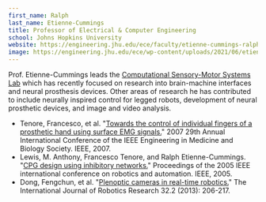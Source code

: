 ```yaml
---
first_name: Ralph
last_name: Etienne-Cummings
title: Professor of Electrical & Computer Engineering
school: Johns Hopkins University
website: https://engineering.jhu.edu/ece/faculty/etienne-cummings-ralph/
image: https://engineering.jhu.edu/ece/wp-content/uploads/2021/06/etienne-cummings-ralph-300x300.jpg
---
```

Prof. Etienne-Cummings leads the [Computational Sensory-Motor Systems Lab](https://engineering.jhu.edu/csms/) which has recently focused on research into brain-machine interfaces and neural prosthesis devices. Other areas of research he has contributed to include neurally inspired control for legged robots, development of neural prosthetic devices, and image and video analysis.
* Tenore, Francesco, et al. "[Towards the control of individual fingers of a prosthetic hand using surface EMG signals.](https://pubmed.ncbi.nlm.nih.gov/18003418/)" 2007 29th Annual International Conference of the IEEE Engineering in Medicine and Biology Society. IEEE, 2007.
* Lewis, M. Anthony, Francesco Tenore, and Ralph Etienne-Cummings. "[CPG design using inhibitory networks.](https://ieeexplore.ieee.org/document/1570681)" Proceedings of the 2005 IEEE international conference on robotics and automation. IEEE, 2005.
* Dong, Fengchun, et al. "[Plenoptic cameras in real-time robotics.](https://journals.sagepub.com/doi/abs/10.1177/0278364912469420)" The International Journal of Robotics Research 32.2 (2013): 206-217.
